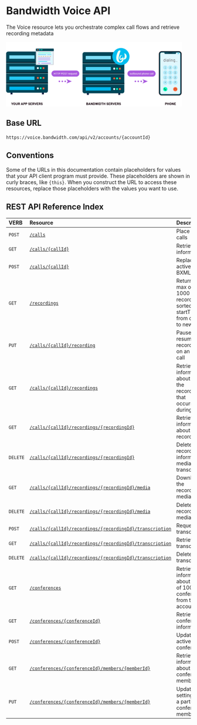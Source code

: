 # Bandwidth Voice API

The Voice resource lets you orchestrate complex call flows and retrieve recording metadata

<img src="../../images/create_call.png" style="max-width:95%">

## Base URL
`https://voice.bandwidth.com/api/v2/accounts/{accountId}`

## Conventions
Some of the URLs in this documentation contain placeholders for values that your API client program must provide. These placeholders are shown in curly braces, like `{this}`. When you construct the URL to access these resources, replace those placeholders with the values you want to use.

## REST API Reference Index

| VERB                               | Resource                                                                                                                      | Description                                                                  |
|:-----------------------------------|:------------------------------------------------------------------------------------------------------------------------------|:-----------------------------------------------------------------------------|
| <code class="post">POST</code>     | [`/calls`](calls/postCalls.md)                                                                                                | Place phone calls                                                            |
| <code class="get">GET</code>       | [`/calls/{callId}`](calls/getCallsCallId.md)                                                                                  | Retrieve call information                                                    |
| <code class="post">POST</code>     | [`/calls/{callId}`](calls/postCallsCallId.md)                                                                                 | Replace an active call's BXML                                                |
| <code class="get">GET</code>       | [`/recordings`](recordings/getRecordings.md)                                                                                  | Returns a max of 1000 recordings, sorted by startTime from oldest to newest  |
| <code class="put">PUT</code>       | [`/calls/{callId}/recording`](recordings/putCallsCallIdRecording.md)                                                          | Pause or resume a recording on an active call                                |
| <code class="get">GET</code>       | [`/calls/{callId}/recordings`](recordings/getCallsCallIdRecordings.md)                                                        | Retrieve information about all of the recordings that occurred during a call |
| <code class="get">GET</code>       | [`/calls/{callId}/recordings/{recordingId}`](recordings/getCallsCallIdRecordingsRecordingId.md)                               | Retrieve information about a recording                                       |
| <code class="delete">DELETE</code> | [`/calls/{callId}/recordings/{recordingId}`](recordings/deleteCallsCallIdRecordingsRecordingId.md)                            | Delete the recording information, media and transcription                    |
| <code class="get">GET</code>       | [`/calls/{callId}/recordings/{recordingId}/media`](recordings/getCallsCallIdRecordingsRecordingIdMedia.md)                    | Download the recording media                                                 |
| <code class="delete">DELETE</code> | [`/calls/{callId}/recordings/{recordingId}/media`](recordings/deleteCallsCallIdRecordingsRecordingIdMedia.md)                 | Delete the recording media                                                   |
| <code class="post">POST</code>     | [`/calls/{callId}/recordings/{recordingId}/transcription`](recordings/postCallsCallIdRecordingsRecordingIdTranscription.md)   | Request a transcription                                                      |
| <code class="get">GET</code>       | [`/calls/{callId}/recordings/{recordingId}/transcription`](recordings/getCallsCallIdRecordingsRecordingIdTranscription.md)    | Retrieve the transcription                                                   |
| <code class="delete">DELETE</code> | [`/calls/{callId}/recordings/{recordingId}/transcription`](recordings/deleteCallsCallIdRecordingsRecordingIdTranscription.md) | Delete the transcription                                                     |
| <code class="get">GET</code>       | [`/conferences`](conferences/getConferences.md)                                                                               | Retrieve information about a max of 1000 conferences from the account        |
| <code class="get">GET</code>       | [`/conferences/{conferenceId}`](conferences/getConferencesConferenceId.md)                                                    | Retrieve conference information                                              |
| <code class="post">POST</code>     | [`/conferences/{conferenceId}`](conferences/postConferencesConferenceId.md)                                                   | Update an active conference                                                  |
| <code class="get">GET</code>       | [`/conferences/{conferenceId}/members/{memberId}`](conferences/getConferenceMember.md)                                        | Retrieve information about a conference member                               |
| <code class="put">PUT</code>       | [`/conferences/{conferenceId}/members/{memberId}`](conferences/putConferencesConferenceIdMembersMemberId.md)                  | Updates settings for a particular conference member                          |
